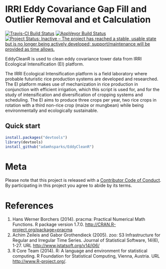 
IRRI Eddy Covariance Gap Fill and Outlier Removal and et Calculation
========================================

[![Travis-CI Build Status](https://travis-ci.org/adamhsparks/EddyCleanR.svg?branch=master)](https://travis-ci.org/adamhsparks/EddyCleanR)
[![AppVeyor Build Status](https://ci.appveyor.com/api/projects/status/github/adamhsparks/EddyCleanR?branch=master&svg=true)](https://ci.appveyor.com/project/adamhsparks/EddyCleanR)
[![Project Status: Inactive – The project has reached a stable, usable state but is no longer being actively developed; support/maintenance will be provided as time allows.](http://www.repostatus.org/badges/latest/inactive.svg)](http://www.repostatus.org/#inactive)

EddyCleanR is used to clean eddy covariance tower data from IRRI Ecological Intensification (EI) platform. 

The IRRI Ecological Intensification platform is a field laboratory where probable futuristic rice production systems are developed and researched. The EI platform makes use of mechanization in rice production in conjunction with efficient irrigation, which this script is used for, and for the study of intensification and diversification of cropping systems and scheduling. The EI aims to produce three crops per year, two rice crops in rotation with a third non-rice crop (maize or mungbean) while being environmentally and ecologically sustainable.

## Quick start

```r
install.packages("devtools")  
library(devtools)  
install_github("adamhsparks/EddyCleanR")  
```

# Meta

Please note that this project is released with a [Contributor Code of Conduct](CONDUCT.md). By participating in this project you agree to abide by its terms.

# References

1. Hans Werner Borchers (2014). pracma: Practical Numerical Math Functions. R package version 1.7.0. http://CRAN.R-project.org/package=pracma
2. Achim Zeileis and Gabor Grothendieck (2005). zoo: S3 Infrastructure for Regular and Irregular Time Series. Journal of Statistical Software, 14(6), 1-27. URL http://www.jstatsoft.org/v14/i06/
3. R Core Team (2014). R: A language and environment for statistical computing. R Foundation for Statistical Computing, Vienna, Austria. URL http://www.R-project.org/.
